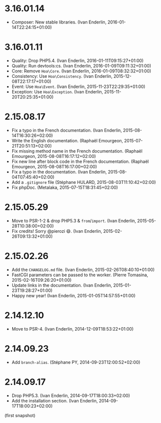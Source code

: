 # 3.16.01.14

  * Composer: New stable libraries. (Ivan Enderlin, 2016-01-14T22:24:15+01:00)

# 3.16.01.11

  * Quality: Drop PHP5.4. (Ivan Enderlin, 2016-01-11T09:15:27+01:00)
  * Quality: Run devtools:cs. (Ivan Enderlin, 2016-01-09T09:11:32+01:00)
  * Core: Remove `Hoa\Core`. (Ivan Enderlin, 2016-01-09T08:32:32+01:00)
  * Consistency: Use `Hoa\Consistency`. (Ivan Enderlin, 2015-12-08T22:17:17+01:00)
  * Event: Use `Hoa\Event`. (Ivan Enderlin, 2015-11-23T22:29:35+01:00)
  * Exception: Use `Hoa\Exception`. (Ivan Enderlin, 2015-11-20T20:25:35+01:00)

# 2.15.08.17

  * Fix a typo in the French documentation. (Ivan Enderlin, 2015-08-14T16:30:26+02:00)
  * Write the English documentation. (Raphaël Emourgeon, 2015-07-21T20:51:13+02:00)
  * Fix missing method name in the French documentation. (Raphaël Emourgeon, 2015-08-08T16:17:12+02:00)
  * Fix new line after block code in the French documentation. (Raphaël Emourgeon, 2015-08-08T16:17:00+02:00)
  * Fix a typo in the documentation. (Ivan Enderlin, 2015-08-04T07:45:40+02:00)
  * Add a `.gitignore` file (Stéphane HULARD, 2015-08-03T11:10:42+02:00)
  * Fix phpDoc. (Metalaka, 2015-07-15T18:31:45+02:00)

# 2.15.05.29

  * Move to PSR-1-2 & drop PHP5.3 & `from`/`import`. (Ivan Enderlin, 2015-05-28T10:38:00+02:00)
  * Fix credits! Sorry @pierozi 😄. (Ivan Enderlin, 2015-02-26T09:13:32+01:00)

# 2.15.02.26

  * Add the `CHANGELOG.md` file. (Ivan Enderlin, 2015-02-26T08:40:10+01:00)
  * FastCGI parameters can be passed to the worker. (Pierre Tomasina, 2015-02-16T09:26:20+01:00)
  * Update links in the documentation. (Ivan Enderlin, 2015-01-23T19:28:27+01:00)
  * Happy new year! (Ivan Enderlin, 2015-01-05T14:57:55+01:00)

# 2.14.12.10

  * Move to PSR-4. (Ivan Enderlin, 2014-12-09T18:53:22+01:00)

# 2.14.09.23

  * Add `branch-alias`. (Stéphane PY, 2014-09-23T12:00:52+02:00)

# 2.14.09.17

  * Drop PHP5.3. (Ivan Enderlin, 2014-09-17T18:00:33+02:00)
  * Add the installation section. (Ivan Enderlin, 2014-09-17T18:00:23+02:00)

(first snapshot)
